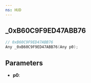 ```yaml
---
ns: HUD
---
```

## _0xB60C9F9ED47ABB76

```c
// 0xB60C9F9ED47ABB76
Any _0xB60C9F9ED47ABB76(Any p0);
```

## Parameters
* **p0**:
